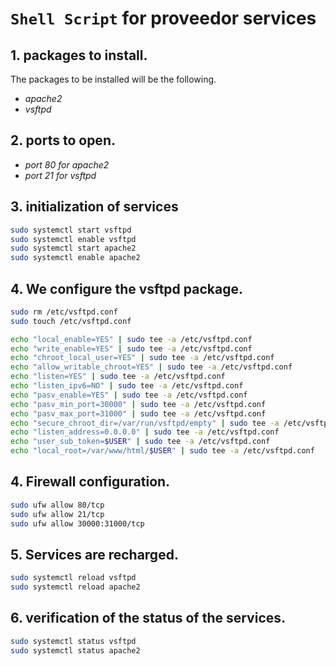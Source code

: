 # `Shell Script` for proveedor services

## 1. packages to install.
The packages to be installed will be the following.
* _apache2_
* _vsftpd_

## 2. ports to open.
* _port 80 for apache2_
* _port 21 for vsftpd_

## 3. initialization of services
```sh
sudo systemctl start vsftpd
sudo systemctl enable vsftpd
sudo systemctl start apache2
sudo systemctl enable apache2
```

## 4. We configure the vsftpd package.
```sh
sudo rm /etc/vsftpd.conf
sudo touch /etc/vsftpd.conf

echo "local_enable=YES" | sudo tee -a /etc/vsftpd.conf
echo "write_enable=YES" | sudo tee -a /etc/vsftpd.conf
echo "chroot_local_user=YES" | sudo tee -a /etc/vsftpd.conf
echo "allow_writable_chroot=YES" | sudo tee -a /etc/vsftpd.conf
echo "listen=YES" | sudo tee -a /etc/vsftpd.conf
echo "listen_ipv6=NO" | sudo tee -a /etc/vsftpd.conf
echo "pasv_enable=YES" | sudo tee -a /etc/vsftpd.conf
echo "pasv_min_port=30000" | sudo tee -a /etc/vsftpd.conf
echo "pasv_max_port=31000" | sudo tee -a /etc/vsftpd.conf
echo "secure_chroot_dir=/var/run/vsftpd/empty" | sudo tee -a /etc/vsftpd.conf
echo "listen_address=0.0.0.0" | sudo tee -a /etc/vsftpd.conf
echo "user_sub_token=$USER" | sudo tee -a /etc/vsftpd.conf
echo "local_root=/var/www/html/$USER" | sudo tee -a /etc/vsftpd.conf
```

## 4. Firewall configuration.
```sh
sudo ufw allow 80/tcp
sudo ufw allow 21/tcp
sudo ufw allow 30000:31000/tcp
```

## 5. Services are recharged.
```sh
sudo systemctl reload vsftpd
sudo systemctl reload apache2
```

## 6. verification of the status of the services.
```sh
sudo systemctl status vsftpd
sudo systemctl status apache2
```


